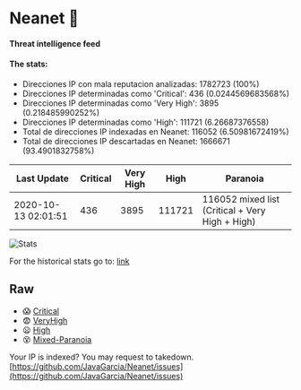 # Neanet :hocho:
#### Threat intelligence feed
#### The stats:

- Direcciones IP con mala reputacion analizadas: 1782723 (100%)
- Direcciones IP determinadas como 'Critical':  436 (0.0244569683568%)
- Direcciones IP determinadas como 'Very High':  3895 (0.218485990252%)
- Direcciones IP determinadas como 'High':  111721 (6.26687376558)
- Total de direcciones IP indexadas en Neanet:  116052 (6.50981672419%)
- Total de direcciones IP descartadas en Neanet:  1666671 (93.4901832758%)

| Last Update | Critical | Very High | High | Paranoia |
| --- | --- | --- | --- | --- |
| 2020-10-13 02:01:51 | 436 | 3895 | 111721 | 116052 mixed list (Critical + Very High + High)|

![Stats](https://docs.google.com/spreadsheets/d/e/2PACX-1vSnaNMIXVabIpDJjufMlzH7poXnshF3mgd8Is1g9ytUEzVsP5my4Trn8f-xkoLLQ38xpL3HtmUexLo6/pubchart?oid=501124687&format=image)

For the historical stats go to: [link](/stats.csv)
## Raw
- :scream: [Critical](https://raw.githubusercontent.com/JavaGarcia/Neanet/master/blacklists/neanet_critical.txt)
- :fearful: [VeryHigh](https://raw.githubusercontent.com/JavaGarcia/Neanet/master/blacklists/neanet_veryHigh.txtt)
- :frowning: [High](https://raw.githubusercontent.com/JavaGarcia/Neanet/master/blacklists/neanet_high.txt)
- :dizzy_face: [Mixed-Paranoia](https://raw.githubusercontent.com/JavaGarcia/Neanet/master/blacklists/neanet_all.txt)


Your IP is indexed? You may request to takedown. [https://github.com/JavaGarcia/Neanet/issues](https://github.com/JavaGarcia/Neanet/issues)





























































































































































































































































































































































































































































































































































































































































































































































































































































































































































































































































































































































































































































































































































































































